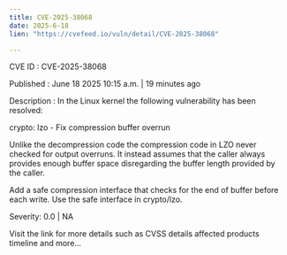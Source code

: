 ```yaml
---
title: CVE-2025-38068
date: 2025-6-18
lien: "https://cvefeed.io/vuln/detail/CVE-2025-38068"

---
```


CVE ID : CVE-2025-38068

Published :  June 18
2025
10:15 a.m. | 19 minutes ago

Description : In the Linux kernel
the following vulnerability has been resolved:

crypto: lzo - Fix compression buffer overrun

Unlike the decompression code
the compression code in LZO never
checked for output overruns.  It instead assumes that the caller
always provides enough buffer space
disregarding the buffer length
provided by the caller.

Add a safe compression interface that checks for the end of buffer
before each write.  Use the safe interface in crypto/lzo.

Severity: 0.0 | NA

Visit the link for more details
such as CVSS details
affected products
timeline
and more...
